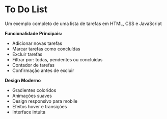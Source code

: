 # To Do List
Um exemplo completo de uma lista de tarefas em HTML, CSS e JavaScript

**Funcionalidade Principais:**
+ Adicionar novas tarefas
+ Marcar tarefas como concluídas
+ Excluir tarefas
+ Filtrar por: todas, pendentes ou concluídas
+ Contador de tarefas 
+ Confirmação antes de excluir

**Design Moderno**
+ Gradientes coloridos 
+ Animações suaves
+ Design responsivo para mobile
+ Efeitos hover e transições
+ Interface intuita
